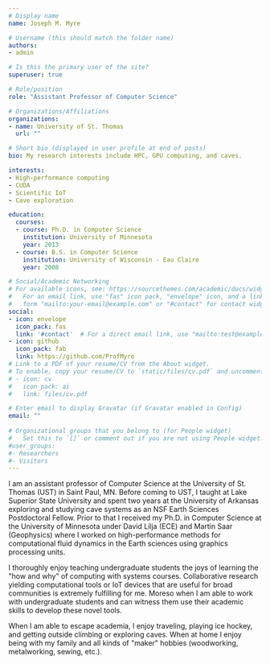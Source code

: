 ```yaml
---
# Display name
name: Joseph M. Myre

# Username (this should match the folder name)
authors:
- admin

# Is this the primary user of the site?
superuser: true

# Role/position
role: "Assistant Professor of Computer Science"

# Organizations/Affiliations
organizations:
- name: University of St. Thomas 
  url: ""

# Short bio (displayed in user profile at end of posts)
bio: My research interests include HPC, GPU computing, and caves.

interests:
- High-performance computing 
- CUDA
- Scientific IoT
- Cave exploration

education:
  courses:
  - course: Ph.D. in Computer Science 
    institution: University of Minnesota
    year: 2013
  - course: B.S. in Computer Science 
    institution: University of Wisconsin - Eau Claire 
    year: 2008

# Social/Academic Networking
# For available icons, see: https://sourcethemes.com/academic/docs/widgets/#icons
#   For an email link, use "fas" icon pack, "envelope" icon, and a link in the
#   form "mailto:your-email@example.com" or "#contact" for contact widget.
social:
- icon: envelope
  icon_pack: fas
  link: '#contact'  # For a direct email link, use "mailto:test@example.org".
- icon: github
  icon_pack: fab
  link: https://github.com/ProfMyre
# Link to a PDF of your resume/CV from the About widget.
# To enable, copy your resume/CV to `static/files/cv.pdf` and uncomment the lines below.  
# - icon: cv
#   icon_pack: ai
#   link: files/cv.pdf

# Enter email to display Gravatar (if Gravatar enabled in Config)
email: ""
  
# Organizational groups that you belong to (for People widget)
#   Set this to `[]` or comment out if you are not using People widget.  
#user_groups:
#- Researchers
#- Visitors
---
```


I am an assistant professor of Computer Science at the University of St. Thomas (UST) in Saint Paul, MN. 
		Before coming to UST, I taught at Lake Superior State University and spent two years at the University 
of Arkansas exploring and studying cave systems as an NSF Earth Sciences Postdoctoral Fellow.  Prior to that I received my 
Ph.D. in Computer Science at the University of Minnesota under David Lilja (ECE) and Martin Saar (Geophysics) where I worked on 
high-performance methods for computational fluid dynamics in the Earth sciences using graphics processing units.

I thoroughly enjoy teaching undergraduate students the joys of learning the "how and why" of computing with 
systems courses.  Collaborative research yielding computational tools or IoT devices that are useful for broad communities 
is extremely fulfilling for me.  Moreso when I am able to work with undergraduate students and can witness them use 
their academic skills to develop these novel tools.

When I am able to escape academia, I enjoy traveling, playing ice hockey, and getting outside climbing or exploring caves.  When at home I enjoy being with my family and all kinds of "maker" hobbies (woodworking, metalworking, sewing, etc.).
